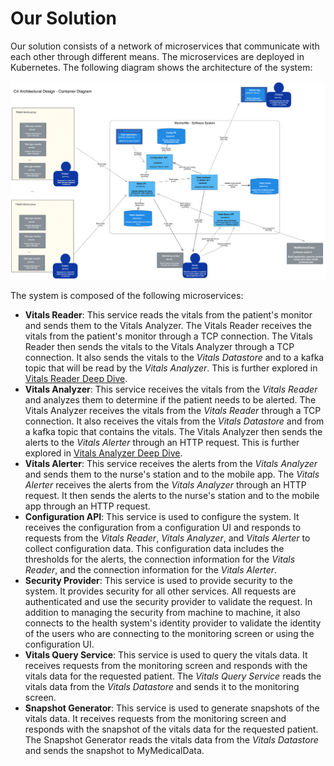 # Our Solution

Our solution consists of a network of microservices that communicate with each
other through different means. The microservices are deployed in Kubernetes. The
following diagram shows the architecture of the system:

![ContainerDiagram](../images/X-Ham_ArchKata_Architecture_Diagram_Container.png)

The system is composed of the following microservices:

- **Vitals Reader**: This service reads the vitals from the patient's monitor
  and sends them to the Vitals Analyzer. The Vitals Reader receives the vitals
  from the patient's monitor through a TCP connection. The Vitals Reader then
  sends the vitals to the Vitals Analyzer through a TCP connection. It also
  sends the vitals to the *Vitals Datastore* and to a kafka topic that will be
  read by the *Vitals Analyzer*. This is further explored in [Vitals Reader
  Deep Dive](4.c-Device-Reader-Deep-Dive.md).
- **Vitals Analyzer**: This service receives the vitals from the *Vitals Reader*
  and analyzes them to determine if the patient needs to be alerted. The Vitals
  Analyzer receives the vitals from the *Vitals Reader* through a TCP
  connection. It also receives the vitals from the *Vitals Datastore* and from
  a kafka topic that contains the vitals. The Vitals Analyzer then sends the
  alerts to the *Vitals Alerter* through an HTTP request. This is further
  explored in [Vitals Analyzer Deep Dive](4.d-Vitals-Analyzer-Deep-Dive.md).
- **Vitals Alerter**: This service receives the alerts from the *Vitals
  Analyzer* and sends them to the nurse's station and to the mobile app. The
  *Vitals Alerter* receives the alerts from the *Vitals Analyzer* through an
  HTTP request. It then sends the alerts to the nurse's station and to the
  mobile app through an HTTP request.
- **Configuration API**: This service is used to configure the system. It
  receives the configuration from a configuration UI and responds to requests
  from the *Vitals Reader*, *Vitals Analyzer*, and *Vitals Alerter* to collect
  configuration data. This configuration data includes the thresholds for the
  alerts, the connection information for the *Vitals Reader*, and the connection
  information for the *Vitals Alerter*.
- **Security Provider**: This service is used to provide security to the system.
  It provides security for all other services. All requests are authenticated
  and use the security provider to validate the request. In addition to
  managing the security from machine to machine, it also connects to the health
  system's identity provider to validate the identity of the users who are
  connecting to the monitoring screen or using the configuration UI.
- **Vitals Query Service**: This service is used to query the vitals data. It
  receives requests from the monitoring screen and responds with the vitals data
  for the requested patient. The *Vitals Query Service* reads the vitals data
  from the *Vitals Datastore* and sends it to the monitoring screen.
- **Snapshot Generator**: This service is used to generate snapshots of the
  vitals data. It receives requests from the monitoring screen and responds with
  the snapshot of the vitals data for the requested patient. The Snapshot
  Generator reads the vitals data from the *Vitals Datastore* and sends the
  snapshot to MyMedicalData.

